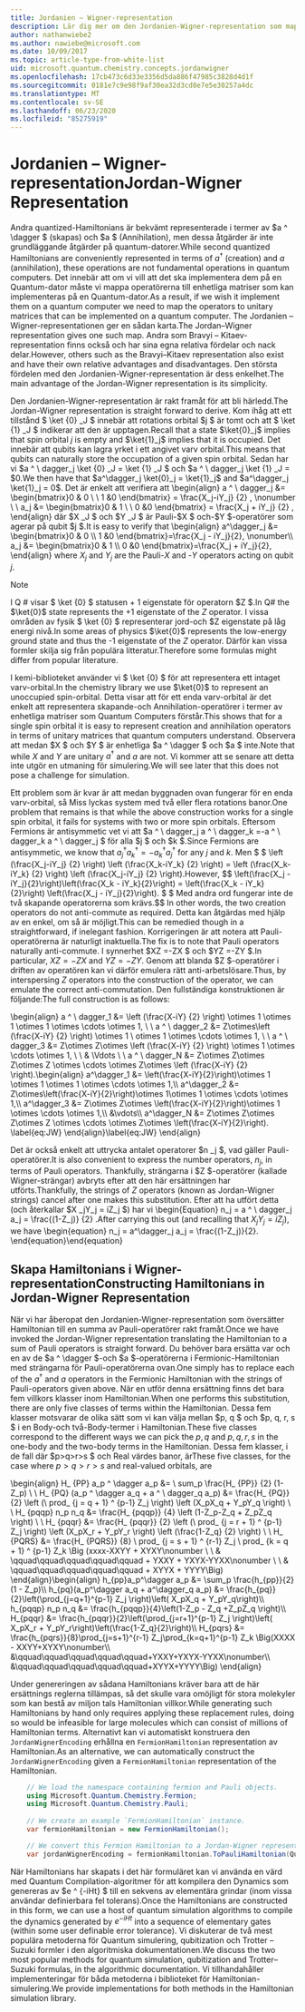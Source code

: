 ```yaml
---
title: Jordanien – Wigner-representation
description: Lär dig mer om den Jordanien-Wigner-representation som mappar Hamiltonian-operatörer till enhetliga matriser som kan vara enklare att implementera på en Quantum-dator.
author: nathanwiebe2
ms.author: nawiebe@microsoft.com
ms.date: 10/09/2017
ms.topic: article-type-from-white-list
uid: microsoft.quantum.chemistry.concepts.jordanwigner
ms.openlocfilehash: 17cb473c6d33e3356d5da886f47985c3828d4d1f
ms.sourcegitcommit: 0181e7c9e98f9af30ea32d3cd8e7e5e30257a4dc
ms.translationtype: MT
ms.contentlocale: sv-SE
ms.lasthandoff: 06/23/2020
ms.locfileid: "85275919"
---
```

# <a name="jordan-wigner-representation"></a><span data-ttu-id="7885a-103">Jordanien – Wigner-representation</span><span class="sxs-lookup"><span data-stu-id="7885a-103">Jordan-Wigner Representation</span></span>

<span data-ttu-id="7885a-104">Andra quantized-Hamiltonians är bekvämt representerade i termer av $a ^ \dagger $ (skapas) och $a $ (Annihilation), men dessa åtgärder är inte grundläggande åtgärder på quantum-datorer.</span><span class="sxs-lookup"><span data-stu-id="7885a-104">While second quantized Hamiltonians are conveniently represented in terms of $a^\dagger$ (creation) and $a$ (annihilation), these operations are not fundamental operations in quantum computers.</span></span>
<span data-ttu-id="7885a-105">Det innebär att om vi vill att det ska implementera dem på en Quantum-dator måste vi mappa operatörerna till enhetliga matriser som kan implementeras på en Quantum-dator.</span><span class="sxs-lookup"><span data-stu-id="7885a-105">As a result, if we wish it implement them on a quantum computer we need to map the operators to unitary matrices that can be implemented on a quantum computer.</span></span>
<span data-ttu-id="7885a-106">The Jordanien – Wigner-representationen ger en sådan karta.</span><span class="sxs-lookup"><span data-stu-id="7885a-106">The Jordan–Wigner representation gives one such map.</span></span>
<span data-ttu-id="7885a-107">Andra som Bravyi – Kitaev-representation finns också och har sina egna relativa fördelar och nack delar.</span><span class="sxs-lookup"><span data-stu-id="7885a-107">However, others such as the Bravyi–Kitaev representation also exist and have their own relative advantages and disadvantages.</span></span>
<span data-ttu-id="7885a-108">Den största fördelen med den Jordanien-Wigner-representation är dess enkelhet.</span><span class="sxs-lookup"><span data-stu-id="7885a-108">The main advantage of the Jordan-Wigner representation is its simplicity.</span></span>

<span data-ttu-id="7885a-109">Den Jordanien-Wigner-representation är rakt framåt för att bli härledd.</span><span class="sxs-lookup"><span data-stu-id="7885a-109">The Jordan-Wigner representation is straight forward to derive.</span></span>
<span data-ttu-id="7885a-110">Kom ihåg att ett tillstånd $ \ket {0} _J $ innebär att rotations orbital $j $ är tomt och att $ \ket {1} _J $ indikerar att den är upptagen.</span><span class="sxs-lookup"><span data-stu-id="7885a-110">Recall that a state $\ket{0}_j$ implies that spin orbital $j$ is empty and $\ket{1}_j$ implies that it is occupied.</span></span>
<span data-ttu-id="7885a-111">Det innebär att qubits kan lagra yrket i ett angivet varv orbital.</span><span class="sxs-lookup"><span data-stu-id="7885a-111">This means that qubits can naturally store the occupation of a given spin orbital.</span></span>
<span data-ttu-id="7885a-112">Sedan har vi $a ^ \ dagger_j \ket {0} _J = \ket {1} _J $ och $a ^ \ dagger_j \ket {1} _J = $0.</span><span class="sxs-lookup"><span data-stu-id="7885a-112">We then have that $a^\dagger_j \ket{0}_j = \ket{1}_j$ and $a^\dagger_j \ket{1}_j = 0$.</span></span>
<span data-ttu-id="7885a-113">Det är enkelt att verifiera att \begin{align} a ^ \ dagger_j &= \begin{bmatrix}0 & 0 \\ \ 1 &0 \end{bmatrix} = \frac{X_j-iY_j} {2} , \nonumber \\ \\ a_j &= \begin{bmatrix}0 & 1 \\ \ 0 &0 \end{bmatrix} = \frac{X_j + iY_j} {2} , \end{align} där $X _J $ och $Y _J $ är Pauli-$X $ och-$Y $-operatörer som agerar på qubit $j $.</span><span class="sxs-lookup"><span data-stu-id="7885a-113">It is easy to verify that \begin{align} a^\dagger_j &= \begin{bmatrix}0 & 0 \\\ 1 &0 \end{bmatrix}=\frac{X_j - iY_j}{2}, \nonumber\\\\ a_j &= \begin{bmatrix}0 & 1 \\\ 0 &0 \end{bmatrix}=\frac{X_j + iY_j}{2}, \end{align} where $X_j$ and $Y_j$ are the Pauli-$X$ and -$Y$ operators acting on qubit $j$.</span></span>

>[!NOTE]
> <span data-ttu-id="7885a-114">I Q # visar $ \ket {0} $ statusen + 1 eigenstate för operatorn $Z $.</span><span class="sxs-lookup"><span data-stu-id="7885a-114">In Q# the $\ket{0}$ state represents the +1 eigenstate of the $Z$ operator.</span></span> <span data-ttu-id="7885a-115">I vissa områden av fysik $ \ket {0} $ representerar jord-och $Z eigenstate på låg energi nivå.</span><span class="sxs-lookup"><span data-stu-id="7885a-115">In some areas of physics $\ket{0}$ represents the low-energy ground state and thus the -1 eigenstate of the $Z$ operator.</span></span> <span data-ttu-id="7885a-116">Därför kan vissa formler skilja sig från populära litteratur.</span><span class="sxs-lookup"><span data-stu-id="7885a-116">Therefore some formulas might differ from popular literature.</span></span>

<span data-ttu-id="7885a-117">I kemi-biblioteket använder vi $ \ket {0} $ för att representera ett intaget varv-orbital.</span><span class="sxs-lookup"><span data-stu-id="7885a-117">In the chemistry library we use $\ket{0}$ to represent an unoccupied spin-orbital.</span></span>
<span data-ttu-id="7885a-118">Detta visar att för ett enda varv-orbital är det enkelt att representera skapande-och Annihilation-operatörer i termer av enhetliga matriser som Quantum Computers förstår.</span><span class="sxs-lookup"><span data-stu-id="7885a-118">This shows that for a single spin orbital it is easy to represent creation and annihilation operators in terms of unitary matrices that quantum computers understand.</span></span>
<span data-ttu-id="7885a-119">Observera att medan $X $ och $Y $ är enhetliga $a ^ \dagger $ och $a $ inte.</span><span class="sxs-lookup"><span data-stu-id="7885a-119">Note that while $X$ and $Y$ are unitary $a^\dagger$ and $a$ are not.</span></span>
<span data-ttu-id="7885a-120">Vi kommer att se senare att detta inte utgör en utmaning för simulering.</span><span class="sxs-lookup"><span data-stu-id="7885a-120">We will see later that this does not pose a challenge for simulation.</span></span>

<span data-ttu-id="7885a-121">Ett problem som är kvar är att medan byggnaden ovan fungerar för en enda varv-orbital, så Miss lyckas system med två eller flera rotations banor.</span><span class="sxs-lookup"><span data-stu-id="7885a-121">One problem that remains is that while the above construction works for a single spin orbital, it fails for systems with two or more spin orbitals.</span></span>
<span data-ttu-id="7885a-122">Eftersom Fermions är antisymmetic vet vi att $a ^ \ dagger_j a ^ \ dagger_k =-a ^ \ dagger_k a ^ \ dagger_j $ för alla $j $ och $k $.</span><span class="sxs-lookup"><span data-stu-id="7885a-122">Since Fermions are antisymmetic, we know that $a^\dagger_j a^\dagger_k = - a^\dagger_k a^\dagger_j$ for any $j$ and $k$.</span></span>
<span data-ttu-id="7885a-123">Men $ $ \left (\frac{X_j-iY_j} {2} \right) \left (\frac{X_k-iY_k} {2} \right) = \left (\frac{X_k-iY_k} {2} \right) \left (\frac{X_j-iY_j} {2} \right).</span><span class="sxs-lookup"><span data-stu-id="7885a-123">However, $$ \left(\frac{X_j - iY_j}{2}\right)\left(\frac{X_k - iY_k}{2}\right) = \left(\frac{X_k - iY_k}{2}\right) \left(\frac{X_j - iY_j}{2}\right).</span></span>
<span data-ttu-id="7885a-124">$ $ Med andra ord fungerar inte de två skapande operatorerna som krävs.</span><span class="sxs-lookup"><span data-stu-id="7885a-124">$$ In other words, the two creation operators do not anti-commute as required.</span></span>
<span data-ttu-id="7885a-125">Detta kan åtgärdas med hjälp av en enkel, om så är möjligt.</span><span class="sxs-lookup"><span data-stu-id="7885a-125">This can be remedied though in a straightforward, if inelegant fashion.</span></span>
<span data-ttu-id="7885a-126">Korrigeringen är att notera att Pauli-operatörerna är naturligt inaktuella.</span><span class="sxs-lookup"><span data-stu-id="7885a-126">The fix is to note that Pauli operators naturally anti-commute.</span></span>
<span data-ttu-id="7885a-127">I synnerhet $XZ =-ZX $ och $YZ =-ZY $.</span><span class="sxs-lookup"><span data-stu-id="7885a-127">In particular, $XZ = -ZX$ and $YZ=-ZY$.</span></span>
<span data-ttu-id="7885a-128">Genom att blanda $Z $-operatörer i driften av operatören kan vi därför emulera rätt anti-arbetslösare.</span><span class="sxs-lookup"><span data-stu-id="7885a-128">Thus, by interspersing $Z$ operators into the construction of the operator, we can emulate the correct anti-commutation.</span></span>
<span data-ttu-id="7885a-129">Den fullständiga konstruktionen är följande:</span><span class="sxs-lookup"><span data-stu-id="7885a-129">The full construction is as follows:</span></span> 

<span data-ttu-id="7885a-130">\begin{align} a ^ \ dagger_1 &= \left (\frac{X-iY} {2} \right) \otimes 1 \otimes 1 \otimes 1 \otimes \cdots \otimes 1, \\ \\ a ^ \ dagger_2 &= Z\otimes\left (\frac{X-iY} {2} \right) \otimes 1 \ otimes 1 \otimes \cdots \otimes 1, \\ \\ a ^ \ dagger_3 &= Z\otimes Z\otimes \left (\frac{X-iY} {2} \right) \otimes 1 \otimes \cdots \otimes 1, \\ \\ & \Vdots \\ \\ a ^ \ dagger_N &= Z\otimes Z\otimes Z\otimes Z \otimes \cdots \otimes Z\otimes \left (\frac{X-iY} {2} \right).</span><span class="sxs-lookup"><span data-stu-id="7885a-130">\begin{align} a^\dagger_1 &= \left(\frac{X-iY}{2}\right)\otimes 1 \otimes 1 \otimes 1 \otimes \cdots \otimes 1,\\\\ a^\dagger_2 &= Z\otimes\left(\frac{X-iY}{2}\right)\otimes 1\otimes 1 \otimes \cdots \otimes 1,\\\\ a^\dagger_3 &= Z\otimes Z\otimes \left(\frac{X-iY}{2}\right)\otimes 1 \otimes \cdots \otimes 1,\\\\ &\vdots\\\\ a^\dagger_N &= Z\otimes Z\otimes Z\otimes Z \otimes \cdots \otimes Z\otimes \left(\frac{X-iY}{2}\right).</span></span> <span data-ttu-id="7885a-131">\label{eq:JW} \end{align}</span><span class="sxs-lookup"><span data-stu-id="7885a-131">\label{eq:JW} \end{align}</span></span>

<span data-ttu-id="7885a-132">Det är också enkelt att uttrycka antalet operatorer $n _j $, vad gäller Pauli-operatörer.</span><span class="sxs-lookup"><span data-stu-id="7885a-132">It is also convenient to express the number operators, $n_j$, in terms of Pauli operators.</span></span>
<span data-ttu-id="7885a-133">Thankfully, strängarna i $Z $-operatörer (kallade Wigner-strängar) avbryts efter att den här ersättningen har utförts.</span><span class="sxs-lookup"><span data-stu-id="7885a-133">Thankfully, the strings of $Z$ operators (known as Jordan-Wigner strings) cancel after one makes this substitution.</span></span>
<span data-ttu-id="7885a-134">Efter att ha utfört detta (och återkallar $X _jY_j = iZ_j $) har vi \begin{Equation} n_j = a ^ \ dagger_j a_j = \frac{(1-Z_j)} {2} .</span><span class="sxs-lookup"><span data-stu-id="7885a-134">After carrying this out (and recalling that $X_jY_j=iZ_j$), we have \begin{equation} n_j = a^\dagger_j a_j = \frac{(1-Z_j)}{2}.</span></span>
<span data-ttu-id="7885a-135">\end{equation}</span><span class="sxs-lookup"><span data-stu-id="7885a-135">\end{equation}</span></span>


## <a name="constructing-hamiltonians-in-jordan-wigner-representation"></a><span data-ttu-id="7885a-136">Skapa Hamiltonians i Wigner-representation</span><span class="sxs-lookup"><span data-stu-id="7885a-136">Constructing Hamiltonians in Jordan-Wigner Representation</span></span>

<span data-ttu-id="7885a-137">När vi har åberopat den Jordanien-Wigner-representation som översätter Hamiltonian till en summa av Pauli-operatörer rakt framåt.</span><span class="sxs-lookup"><span data-stu-id="7885a-137">Once we have invoked the Jordan-Wigner representation translating the Hamiltonian to a sum of Pauli operators is straight forward.</span></span>
<span data-ttu-id="7885a-138">Du behöver bara ersätta var och en av de $a ^ \dagger $-och $a $-operatörerna i Fermionic-Hamiltonian med strängarna för Pauli-operatörerna ovan.</span><span class="sxs-lookup"><span data-stu-id="7885a-138">One simply has to replace each of the $a^\dagger$ and $a$ operators in the Fermionic Hamiltonian with the strings of Pauli-operators given above.</span></span>
<span data-ttu-id="7885a-139">När en utför denna ersättning finns det bara fem villkors klasser inom Hamiltonian.</span><span class="sxs-lookup"><span data-stu-id="7885a-139">When one performs this substitution, there are only five classes of terms within the Hamiltonian.</span></span>
<span data-ttu-id="7885a-140">Dessa fem klasser motsvarar de olika sätt som vi kan välja mellan $p, q $ och $p, q, r, s $ i en Body-och två-Body-termer i Hamiltonian.</span><span class="sxs-lookup"><span data-stu-id="7885a-140">These five classes correspond to the different ways we can pick the $p,q$ and $p,q,r,s$ in the one-body and the two-body terms in the Hamiltonian.</span></span>
<span data-ttu-id="7885a-141">Dessa fem klasser, i de fall där $p>q>r>s $ och Real värdes banor, är</span><span class="sxs-lookup"><span data-stu-id="7885a-141">These five classes, for the case where $p>q>r>s$ and real-valued orbitals, are</span></span>

<span data-ttu-id="7885a-142">\begin{align} H_ {PP} a_p ^ \dagger a_p &= \ sum_p \frac{H_ {PP}} {2} (1-Z_p) \\ \\ H_ {PQ} (a_p ^ \dagger a_q + a ^ \ dagger_q a_p) &= \frac{H_ {PQ}} {2} \left (\ prod_ {j = q + 1} ^ {p-1} Z_j \right) \left (X_pX_q + Y_pY_q \right) \\ \\ H_ {pqqp} n_p n_q &= \frac{H_ {pqqp}} {4} \left (1-Z_p-Z_q + Z_pZ_q \right) \\ \\ H_ {pqqr} &= \frac{H_ {pqqr}} {2} \left (\ prod_ {j = r + 1} ^ {p-1} Z_j \right) \left (X_pX_r + Y_pY_r \right) \left (\frac{1-Z_q} {2} \right) \\ \\ H_ {PQRS} &= \frac{H_ {PQRS}} {8} \ prod_ {j = s + 1} ^ {r-1} Z_j \ prod_ {k = q + 1} ^ {p-1} Z_k \Big (xxxx-XXYY + XYXY\nonumber \\ \\ & \qquad\qquad\qquad\qquad\qquad + YXXY + YXYX-YYXX\nonumber \\ \\ & \qquad\qquad\qquad\qquad\qquad + XYYX + YYYY\Big) \end{align}</span><span class="sxs-lookup"><span data-stu-id="7885a-142">\begin{align} h_{pp}a_p^\dagger a_p &= \sum_p \frac{h_{pp}}{2}(1 - Z_p)\\\\ h_{pq}(a_p^\dagger a_q + a^\dagger_q a_p) &= \frac{h_{pq}}{2}\left(\prod_{j=q+1}^{p-1} Z_j \right)\left( X_pX_q + Y_pY_q\right)\\\\ h_{pqqp} n_p n_q &=  \frac{h_{pqqp}}{4}\left(1-Z_p - Z_q +Z_pZ_q \right)\\\\ H_{pqqr} &= \frac{h_{pqqr}}{2}\left(\prod_{j=r+1}^{p-1} Z_j \right)\left( X_pX_r + Y_pY_r\right)\left(\frac{1-Z_q}{2}\right)\\\\ H_{pqrs} &= \frac{h_{pqrs}}{8}\prod_{j=s+1}^{r-1} Z_j\prod_{k=q+1}^{p-1} Z_k \Big(XXXX - XXYY+XYXY\nonumber\\\\ &\qquad\qquad\qquad\qquad\qquad+YXXY+YXYX-YYXX\nonumber\\\\ &\qquad\qquad\qquad\qquad\qquad+XYYX+YYYY\Big) \end{align}</span></span>

<span data-ttu-id="7885a-143">Under genereringen av sådana Hamiltonians kräver bara att de här ersättnings reglerna tillämpas, så det skulle vara omöjligt för stora molekyler som kan bestå av miljon tals Hamiltonian villkor.</span><span class="sxs-lookup"><span data-stu-id="7885a-143">While generating such Hamiltonians by hand only requires applying these replacement rules, doing so would be infeasible for large molecules which can consist of millions of Hamiltonian terms.</span></span>
<span data-ttu-id="7885a-144">Alternativt kan vi automatiskt konstruera den `JordanWignerEncoding` erhållna en `FermionHamiltonian` representation av Hamiltonian.</span><span class="sxs-lookup"><span data-stu-id="7885a-144">As an alternative, we can automatically construct the `JordanWignerEncoding` given a `FermionHamiltonian` representation of the Hamiltonian.</span></span>

```csharp
    // We load the namespace containing fermion and Pauli objects. 
    using Microsoft.Quantum.Chemistry.Fermion;
    using Microsoft.Quantum.Chemistry.Pauli;
    
    // We create an example `FermionHamiltonian` instance.
    var fermionHamiltonian = new FermionHamiltonian();

    // We convert this Fermion Hamiltonian to a Jordan-Wigner representation.
    var jordanWignerEncoding = fermionHamiltonian.ToPauliHamiltonian(QubitEncoding.JordanWigner);
```

<span data-ttu-id="7885a-145">När Hamiltonians har skapats i det här formuläret kan vi använda en värd med Quantum Compilation-algoritmer för att kompilera den Dynamics som genereras av $e ^ {-iHt} $ till en sekvens av elementära grindar (inom vissa användar definierbara fel tolerans).</span><span class="sxs-lookup"><span data-stu-id="7885a-145">Once the Hamiltonians are constructed in this form, we can use a host of quantum simulation algorithms to compile the dynamics generated by $e^{-iHt}$ into a sequence of elementary gates (within some user definable error tolerance).</span></span>
<span data-ttu-id="7885a-146">Vi diskuterar de två mest populära metoderna för Quantum simulering, qubitization och Trotter – Suzuki formler i den algoritmiska dokumentationen.</span><span class="sxs-lookup"><span data-stu-id="7885a-146">We discuss the two most popular methods for quantum simulation, qubitization and Trotter–Suzuki formulas, in the algorithmic documentation.</span></span> <span data-ttu-id="7885a-147">Vi tillhandahåller implementeringar för båda metoderna i biblioteket för Hamiltonian-simulering.</span><span class="sxs-lookup"><span data-stu-id="7885a-147">We provide implementations for both methods in the Hamiltonian simulation library.</span></span>
